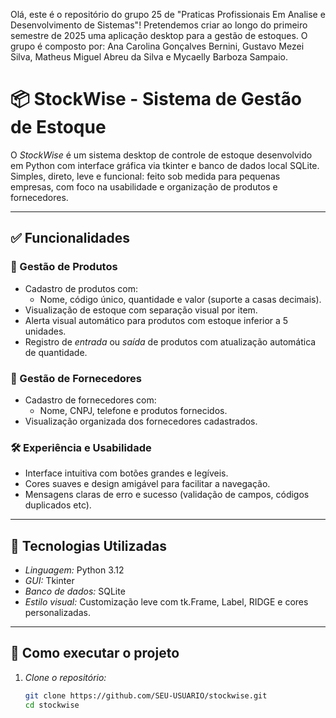 Olá, este é o repositório do grupo 25 de "Praticas Profissionais Em Analise e Desenvolvimento de Sistemas"!
Pretendemos criar ao longo do primeiro semestre de 2025 uma aplicação desktop para a gestão de estoques.
O grupo é composto por: Ana Carolina Gonçalves Bernini, Gustavo Mezei Silva, Matheus Miguel Abreu da Silva e Mycaelly Barboza Sampaio.

# 📦 StockWise - Sistema de Gestão de Estoque

O *StockWise* é um sistema desktop de controle de estoque desenvolvido em Python com interface gráfica via tkinter e banco de dados local SQLite.  
Simples, direto, leve e funcional: feito sob medida para pequenas empresas, com foco na usabilidade e organização de produtos e fornecedores.

---

## ✅ Funcionalidades

### 📌 Gestão de Produtos
- Cadastro de produtos com:
  - Nome, código único, quantidade e valor (suporte a casas decimais).
- Visualização de estoque com separação visual por item.
- Alerta visual automático para produtos com estoque inferior a 5 unidades.
- Registro de *entrada* ou *saída* de produtos com atualização automática de quantidade.

### 🧾 Gestão de Fornecedores
- Cadastro de fornecedores com:
  - Nome, CNPJ, telefone e produtos fornecidos.
- Visualização organizada dos fornecedores cadastrados.

### 🛠️ Experiência e Usabilidade
- Interface intuitiva com botões grandes e legíveis.
- Cores suaves e design amigável para facilitar a navegação.
- Mensagens claras de erro e sucesso (validação de campos, códigos duplicados etc).

---

## 🧠 Tecnologias Utilizadas

- *Linguagem:* Python 3.12
- *GUI:* Tkinter
- *Banco de dados:* SQLite
- *Estilo visual:* Customização leve com tk.Frame, Label, RIDGE e cores personalizadas.

---

## 🚀 Como executar o projeto

1. *Clone o repositório:*
   ```bash
   git clone https://github.com/SEU-USUARIO/stockwise.git
   cd stockwise